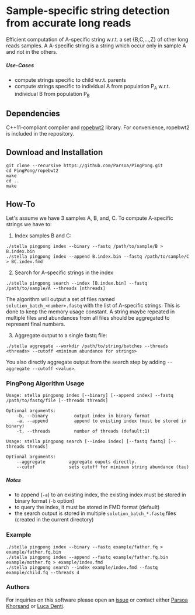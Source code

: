 # Sample-specific string detection from accurate long reads
Efficient computation of A-specific string w.r.t. a set {B,C,...,Z} of other long reads samples. A A-specific string is a string which occur only in sample A and not in the others. 

##### Use-Cases
* compute strings specific to child w.r.t. parents
* compute strings specific to individual A from population P<sub>A</sub> w.r.t. individual B from population P<sub>B</sub>

## Dependencies

C++11-compliant compiler and [ropebwt2](https://github.com/lh3/ropebwt2) library. For convenience, ropebwt2 is included in the repository.

## Download and Installation
```
git clone --recursive https://github.com/Parsoa/PingPong.git
cd PingPong/ropebwt2
make
cd ..
make
```

## How-To
Let's assume we have 3 samples A, B, and, C. To compute A-specific strings we have to:

1. Index samples B and C:
```
./stella pingpong index --binary --fastq /path/to/sample/B > B.index.bin
./stella pingpong index --append B.index.bin --fastq /path/to/sample/C > BC.index.fmd
```
2. Search for A-specific strings in the index
```
./stella pingpong search --index [B.index.bin] --fastq /path/to/sample/A --threads [nthreads]
```

The algorithm will output a set of files named `solution_batch_<number>.fastq` with the list of A-specific strings. This is done to keep the memory usage constant. A string maybe repeated in multiple files and abundances from all files should be aggregated to represent final numbers.

3. Aggregate output to a single fastq file:
```
./stella aggregate --workdir /path/to/string/batches --threads <threads> --cutoff <minimum abundance for strings>
```

You also directly aggregate output from the search step by adding `--aggregate --cutoff <value>`.

### PingPong Algorithm Usage
```
Usage: stella pingpong index [--binary] [--append index] --fastq /path/to/fastq/file [--threads threads]

Optional arguments:
    -b, --binary          output index in binary format
    -a, --append          append to existing index (must be stored in binary)
    -t, --threads         number of threads (default:1)

Usage: stella pingpong search [--index index] [--fastq fastq] [--threads threads]

Optional arguments:
    --aggregate         aggregate ouputs directly.
    --cutof             sets cutoff for minimum string abundance (tau)
```

##### Notes
* to append (`-a`) to an existing index, the existing index must be stored in binary format (`-b` option)
* to query the index, it must be stored in FMD format (default)
* the search output is stored in multiple `solution_batch_*.fastq` files (created in the current directory)

### Example

```
./stella pingpong index --binary --fastq example/father.fq > example/father.fq.bin
./stella pingpong index --append --fastq example/father.fq.bin example/mother.fq > example/index.fmd
./stella pingpong search --index example/index.fmd --fastq example/child.fq --threads 4
 ```
 
 ### Authors
 For inquiries on this software please open an [issue](https://github.com/Parsoa/Variation-Discovery/issues) or contact either [Parsoa Khorsand](https://github.com/parsoa) or [Luca Denti](https://github.com/ldenti/).
